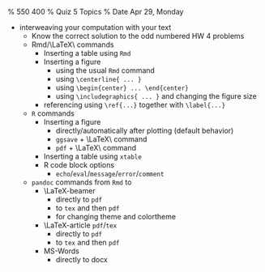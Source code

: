 % 550 400 
% Quiz 5 Topics 
% Date Apr 29, Monday


* interweaving your computation with your text
    * Know the correct solution to the odd numbered HW 4 problems
    * Rmd/\LaTeX\ commands 
        * Inserting a table using `Rmd` 
        * Inserting a figure 
            * using the usual `Rmd` command 
            * using `\centerline{ ... }` 
            * using `\begin{center} ... \end{center}` 
            * using `\includegraphics{ ... }` and changing the figure size 
        * referencing using `\ref{...}` together with `\label{...}` 
    * `R` commands
        * Inserting a figure 
            * directly/automatically after plotting (default behavior)
            * `ggsave` + \LaTeX\ command 
            * `pdf` + \LaTeX\ command
        * Inserting a table using `xtable`
        * R code block options 
            * `echo`/`eval`/`message`/`error`/`comment`
    * `pandoc` commands from `Rmd` to 
        * \LaTeX\-beamer 
            * directly to `pdf`
            * to `tex` and then `pdf`
            * for changing theme and colortheme
        * \LaTeX\-article `pdf`/`tex`
            * directly to `pdf` 
            * to `tex` and then `pdf`
        * MS-Words
            * directly to docx
